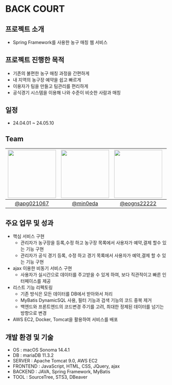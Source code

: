 # BACK COURT
## 프로젝트 소개
- Spring Framework를 사용한 농구 매칭 웹 서비스

## 프로젝트 진행한 목적
- 기존의 불편한 농구 매칭 과정을 간편하게
- 내 지역의 농구장 예약을 쉽고 빠르게
- 이용자가 팀을 만들고 팀관리를 편리하게
- 공식경기 시스템을 이용해 나와 수준이 비슷한 사람과 매칭
  
## 일정
- 24.04.01 ~ 24.05.10
  
## Team  
|<img src="https://avatars.githubusercontent.com/u/157499897?v=4" width="150" height="150"/>|<img src="https://avatars.githubusercontent.com/u/167273720?v=4" width="150" height="150"/>|<img src="https://avatars.githubusercontent.com/u/77182293?v=4" width="150" height="150"/>|<img src="https://avatars.githubusercontent.com/u/167273795?v=4" width="150" height="150"/>|<img src="https://avatars.githubusercontent.com/u/63435073?v=4" width="150" height="150"/>|
|:-:|:-:|:-:|:-:|:-:|
|[@apg021067](https://github.com/apg021067)|[@min0eda](https://github.com/min0eda)|[@eogns22222](https://github.com/eogns22222)|[@tmdals9781](https://github.com/tmdals9781)|[@woo677](https://github.com/woo677)|  

## 주요 업무 및 성과
- 핵심 서비스 구현
  - 관리자가 농구장을 등록,수정 하고 농구장 목록에서 사용자가 예약,결제 할수 있는 기능 구현
  - 관리자가 공식 경기 등록, 수정 하고 경기 목록에서 사용자가 예약,결제 할 수 있는 기능 구현
- ajax 이용한 비동기 서비스 구현
  - 사용자가 실시간으로 데이터를 주고받을 수 있게 하여, 보다 직관적이고 빠른 인터페이스를 제공
- 리스트 기능 리펙토링
  - 기존 방식은 모든 데이터를 DB에서 받아와서 처리
  - MyBatis DynamicSQL 사용, 필터 기능과 검색 기능의 코드 중복 제거
  - 백엔드와 프론트엔드의 코드변경 주기를 고려, 최대한 정제된 데이터를 넘기는 방향으로 변경
- AWS EC2, Docker, Tomcat을 활용하여 서비스를 배포

## 개발 환경 및 기술
- OS : macOS Sonoma 14.4.1
- DB : mariaDB 11.3.2
- SERVER : Apache Tomcat 9.0, AWS EC2
- FRONTEND : JavaScript, HTML, CSS, JQuery, ajax
- BACKEND : JAVA, Spring Framework, MyBatis
- TOOL : SourceTree, STS3, DBeaver
